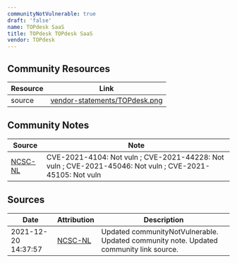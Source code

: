 ```yaml
---
communityNotVulnerable: true
draft: 'false'
name: TOPdesk SaaS
title: TOPdesk TOPdesk SaaS
vendor: TOPdesk
---
```



## Community Resources
| Resource | Link |
| --- | --- |
| source | [vendor-statements/TOPdesk.png](vendor-statements/TOPdesk.png) |

## Community Notes
| Source | Note |
| --- | --- |
| [NCSC-NL](https://github.com/NCSC-NL/log4shell/blob/main/software/README.md) | CVE-2021-4104: Not vuln ; CVE-2021-44228: Not vuln ; CVE-2021-45046: Not vuln ; CVE-2021-45105: Not vuln </ul> |

## Sources
| Date | Attribution | Description |
| --- | --- | --- |
| 2021-12-20 14:37:57 | [NCSC-NL](https://github.com/NCSC-NL/log4shell/blob/main/software/README.md) | Updated communityNotVulnerable. Updated community note. Updated community link source.  |
